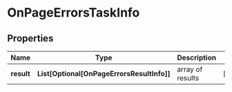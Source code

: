 # OnPageErrorsTaskInfo


## Properties

| Name | Type | Description | Notes |
|------------ | ------------- | ------------- | -------------|
**result** | **List[Optional[OnPageErrorsResultInfo]]** | array of results |[optional]|